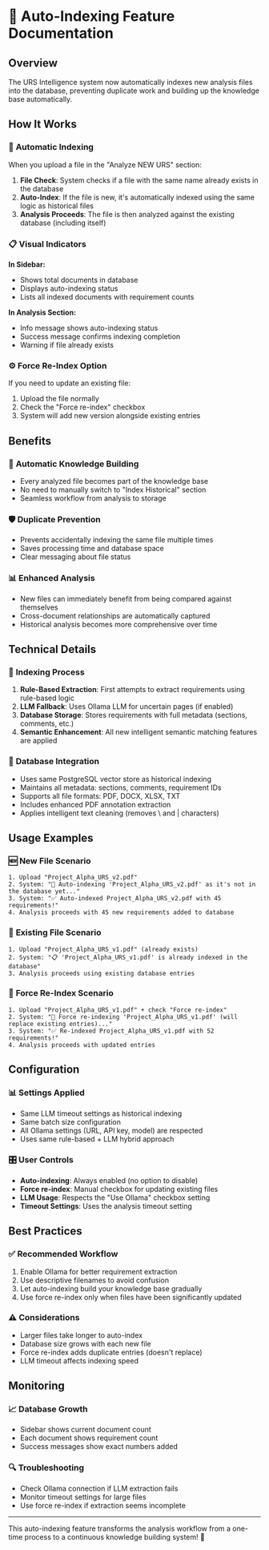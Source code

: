 # 🔄 Auto-Indexing Feature Documentation

## Overview
The URS Intelligence system now automatically indexes new analysis files into the database, preventing duplicate work and building up the knowledge base automatically.

## How It Works

### 🚀 **Automatic Indexing**
When you upload a file in the "Analyze NEW URS" section:

1. **File Check**: System checks if a file with the same name already exists in the database
2. **Auto-Index**: If the file is new, it's automatically indexed using the same logic as historical files
3. **Analysis Proceeds**: The file is then analyzed against the existing database (including itself)

### 📋 **Visual Indicators**

**In Sidebar:**
- Shows total documents in database
- Displays auto-indexing status
- Lists all indexed documents with requirement counts

**In Analysis Section:**
- Info message shows auto-indexing status
- Success message confirms indexing completion
- Warning if file already exists

### ⚙️ **Force Re-Index Option**

If you need to update an existing file:
1. Upload the file normally
2. Check the "Force re-index" checkbox
3. System will add new version alongside existing entries

## Benefits

### 🎯 **Automatic Knowledge Building**
- Every analyzed file becomes part of the knowledge base
- No need to manually switch to "Index Historical" section
- Seamless workflow from analysis to storage

### 🛡️ **Duplicate Prevention**
- Prevents accidentally indexing the same file multiple times
- Saves processing time and database space
- Clear messaging about file status

### 📊 **Enhanced Analysis**
- New files can immediately benefit from being compared against themselves
- Cross-document relationships are automatically captured
- Historical analysis becomes more comprehensive over time

## Technical Details

### 🔧 **Indexing Process**
1. **Rule-Based Extraction**: First attempts to extract requirements using rule-based logic
2. **LLM Fallback**: Uses Ollama LLM for uncertain pages (if enabled)
3. **Database Storage**: Stores requirements with full metadata (sections, comments, etc.)
4. **Semantic Enhancement**: All new intelligent semantic matching features are applied

### 📁 **Database Integration**
- Uses same PostgreSQL vector store as historical indexing
- Maintains all metadata: sections, comments, requirement IDs
- Supports all file formats: PDF, DOCX, XLSX, TXT
- Includes enhanced PDF annotation extraction
- Applies intelligent text cleaning (removes \ and | characters)

## Usage Examples

### 🆕 **New File Scenario**
```
1. Upload "Project_Alpha_URS_v2.pdf"
2. System: "🔄 Auto-indexing 'Project_Alpha_URS_v2.pdf' as it's not in the database yet..."
3. System: "✅ Auto-indexed Project_Alpha_URS_v2.pdf with 45 requirements!"
4. Analysis proceeds with 45 new requirements added to database
```

### 🔄 **Existing File Scenario**
```
1. Upload "Project_Alpha_URS_v1.pdf" (already exists)
2. System: "📋 'Project_Alpha_URS_v1.pdf' is already indexed in the database"
3. Analysis proceeds using existing database entries
```

### 🔧 **Force Re-Index Scenario**
```
1. Upload "Project_Alpha_URS_v1.pdf" + check "Force re-index"
2. System: "🔄 Force re-indexing 'Project_Alpha_URS_v1.pdf' (will replace existing entries)..."
3. System: "✅ Re-indexed Project_Alpha_URS_v1.pdf with 52 requirements!"
4. Analysis proceeds with updated entries
```

## Configuration

### 📊 **Settings Applied**
- Same LLM timeout settings as historical indexing
- Same batch size configuration
- All Ollama settings (URL, API key, model) are respected
- Uses same rule-based + LLM hybrid approach

### 🎛️ **User Controls**
- **Auto-indexing**: Always enabled (no option to disable)
- **Force re-index**: Manual checkbox for updating existing files
- **LLM Usage**: Respects the "Use Ollama" checkbox setting
- **Timeout Settings**: Uses the analysis timeout setting

## Best Practices

### ✅ **Recommended Workflow**
1. Enable Ollama for better requirement extraction
2. Use descriptive filenames to avoid confusion
3. Let auto-indexing build your knowledge base gradually
4. Use force re-index only when files have been significantly updated

### ⚠️ **Considerations**
- Larger files take longer to auto-index
- Database size grows with each new file
- Force re-index adds duplicate entries (doesn't replace)
- LLM timeout affects indexing speed

## Monitoring

### 📈 **Database Growth**
- Sidebar shows current document count
- Each document shows requirement count
- Success messages show exact numbers added

### 🔍 **Troubleshooting**
- Check Ollama connection if LLM extraction fails
- Monitor timeout settings for large files
- Use force re-index if extraction seems incomplete

---

This auto-indexing feature transforms the analysis workflow from a one-time process to a continuous knowledge building system! 🚀